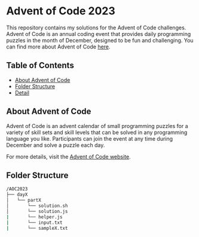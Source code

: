 # Advent of Code 2023

This repository contains my solutions for the Advent of Code challenges. Advent of Code is an annual coding event that provides daily programming puzzles in the month of December, designed to be fun and challenging. You can find more about Advent of Code [here](https://adventofcode.com/).

## Table of Contents

- [About Advent of Code](#about-advent-of-code)
- [Folder Structure](#folder-structure)
- [Detail](#Details)

## About Advent of Code

Advent of Code is an advent calendar of small programming puzzles for a variety of skill sets and skill levels that can be solved in any programming language you like. Participants can join the event at any time during December and solve a puzzle each day.

For more details, visit the [Advent of Code website](https://adventofcode.com/).

## Folder Structure

```bash
/AOC2023
├── dayX
│   └── partX
│       └── solution.sh
│       └── solution.js
|       └── helper.js
|       └── input.txt
|       └── sampleX.txt

```
